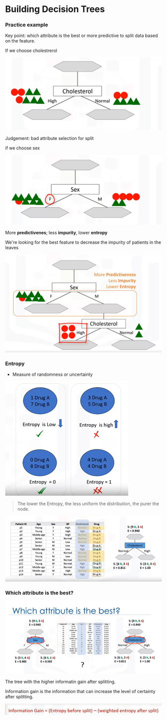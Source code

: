 # Building Decision Trees

### Practice example

Key point: which attribute is the best or more predictive to split data based on the feature.

If we choose cholestrerol

![](../.gitbook/assets/image%20%2887%29.png)

Judgement: bad attribute selection for split

if we choose sex

![](../.gitbook/assets/image%20%2880%29.png)

More **predictivenes**; less **impurity**, lower **entropy**

We're looking for the best feature to decrease the impurity of patients in the leaves

![](../.gitbook/assets/image%20%28114%29.png)

### Entropy

* Measure of randomness or uncertainty

![](../.gitbook/assets/image%20%28128%29.png)

> The lower the Entropy, the less uniform the distribution, the purer the node.

![](../.gitbook/assets/image%20%2835%29.png)

### Which attribute is the best?

![](../.gitbook/assets/image%20%2822%29.png)

The tree with the higher informatin gain after splitting.

Information gain is the information that can increase the level of certainty after splitting.

![](../.gitbook/assets/image%20%28106%29.png)





